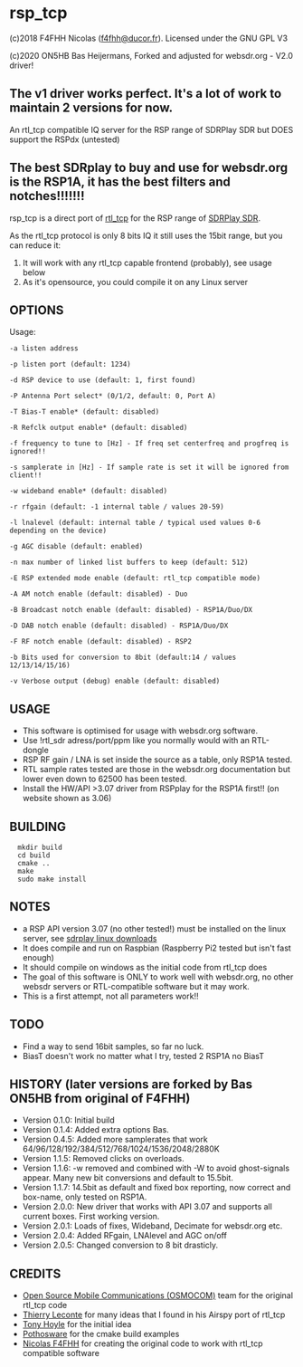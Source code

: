 # rsp_tcp

(c)2018 F4FHH Nicolas (f4fhh@ducor.fr). Licensed under the GNU GPL V3

(c)2020 ON5HB Bas Heijermans, Forked and adjusted for websdr.org - V2.0 driver!

## The v1 driver works perfect. It's a lot of work to maintain 2 versions for now. ##

An rtl_tcp compatible IQ server for the RSP range of SDRPlay SDR but DOES support the RSPdx (untested)
## The best SDRplay to buy and use for websdr.org is the RSP1A, it has the best filters and notches!!!!!!!

rsp_tcp is a direct port of [rtl_tcp](https://github.com/osmocom/rtl-sdr) for the RSP range of [SDRPlay SDR](https://www.sdrplay.com/).

As the rtl_tcp protocol is only 8 bits IQ it still uses the 15bit range, but you can reduce it:

1. It will work with any rtl_tcp capable frontend (probably), see usage below
2. As it's opensource, you could compile it on any Linux server

## OPTIONS
Usage:

	-a listen address
	
	-p listen port (default: 1234)
	
	-d RSP device to use (default: 1, first found)
	
	-P Antenna Port select* (0/1/2, default: 0, Port A)
	
	-T Bias-T enable* (default: disabled)
	
	-R Refclk output enable* (default: disabled)
	
	-f frequency to tune to [Hz] - If freq set centerfreq and progfreq is ignored!!
	
 	-s samplerate in [Hz] - If sample rate is set it will be ignored from client!!
	
	-w wideband enable* (default: disabled)
	
	-r rfgain (default: -1 internal table / values 20-59)
	
	-l lnalevel (default: internal table / typical used values 0-6 depending on the device)
	
	-g AGC disable (default: enabled)
	
	-n max number of linked list buffers to keep (default: 512)
	
	-E RSP extended mode enable (default: rtl_tcp compatible mode)
	
	-A AM notch enable (default: disabled) - Duo
	
	-B Broadcast notch enable (default: disabled) - RSP1A/Duo/DX
	
	-D DAB notch enable (default: disabled) - RSP1A/Duo/DX
	
	-F RF notch enable (default: disabled) - RSP2
	
	-b Bits used for conversion to 8bit (default:14 / values 12/13/14/15/16)
	
	-v Verbose output (debug) enable (default: disabled)


## USAGE
 - This software is optimised for usage with websdr.org software. 
 - Use !rtl_sdr adress/port/ppm like you normally would with an RTL-dongle
 - RSP RF gain / LNA is set inside the source as a table, only RSP1A tested.
 - RTL sample rates tested are those in the websdr.org documentation but lower even down to 62500 has been tested.
 - Install the HW/API >3.07 driver from RSPplay for the RSP1A first!! (on website shown as 3.06)

## BUILDING
```
  mkdir build
  cd build
  cmake ..
  make
  sudo make install
```
## NOTES
 - a RSP API version 3.07 (no other tested!) must be installed on the linux server, see [sdrplay linux downloads](https://www.sdrplay.com/downloads/)
 - It does compile and run on Raspbian (Raspberry Pi2 tested but isn't fast enough)
 - It should compile on windows as the initial code from rtl_tcp does
 - The goal of this software is ONLY to work well with websdr.org, no other websdr servers or RTL-compatible software but it may work.
 - This is a first attempt, not all parameters work!!
## TODO
 - Find a way to send 16bit samples, so far no luck.
 - BiasT doesn't work no matter what I try, tested 2 RSP1A no BiasT
 
## HISTORY (later versions are forked by Bas ON5HB from original of F4FHH)
 - Version 0.1.0: Initial build
 - Version 0.1.4: Added extra options Bas.
 - Version 0.4.5: Added more samplerates that work 64/96/128/192/384/512/768/1024/1536/2048/2880K
 - Version 1.1.5: Removed clicks on overloads.
 - Version 1.1.6: -w removed and combined with -W to avoid ghost-signals appear. Many new bit conversions and default to 15.5bit.
 - Version 1.1.7: 14.5bit as default and fixed box reporting, now correct and box-name, only tested on RSP1A.
 - Version 2.0.0: New driver that works with API 3.07 and supports all current boxes. First working version.
 - Version 2.0.1: Loads of fixes, Wideband, Decimate for websdr.org etc.
 - Version 2.0.4: Added RFgain, LNAlevel and AGC on/off
 - Version 2.0.5: Changed conversion to 8 bit drasticly.

## CREDITS
 - [Open Source Mobile Communications (OSMOCOM)](https://github.com/osmocom/rtl-sdr.git) team for the original rtl_tcp code
 - [Thierry Leconte](https://github.com/TLeconte/airspy_tcp.git) for many ideas that I found in his Airspy port of rtl_tcp
 - [Tony Hoyle](https://github.com/TonyHoyle/sdrplay.git) for the initial idea
 - [Pothosware](https://github.com/pothosware) for the cmake build examples
 - [Nicolas F4FHH](https://github.com/f4hh) for creating the original code to work with rtl_tcp compatible software

